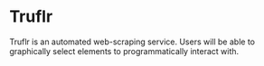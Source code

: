 Truflr
==========
Truflr is an automated web-scraping service. Users will be able to graphically select elements to programmatically interact with.


